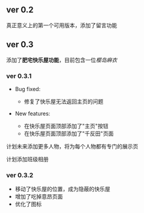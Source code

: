## ver 0.2

真正意义上的第一个可用版本，添加了留言功能

## ver 0.3

添加了**肥宅快乐屋功能**，目前包含一位*樱岛麻衣*

### ver 0.3.1

-   Bug fixed:

    -   修复了快乐屋无法返回主页的问题

-   New features:

    -   在快乐屋页面顶部添加了"主页"按钮
    -   在快乐屋页面顶部添加了"千反田"页面

计划未来添加更多人物，将为每个人物都有专门的展示页

计划添加班级相册

### ver 0.3.2

-   移动了快乐屋的位置，成为隐蔽的快乐屋
-   增加了吃掉意昂页面
-   优化了图标
